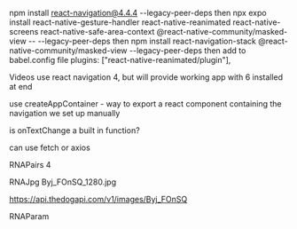 npm install react-navigation@4.4.4 --legacy-peer-deps
then
npx expo install react-native-gesture-handler react-native-reanimated react-native-screens react-native-safe-area-context @react-native-community/masked-view -- --legacy-peer-deps
then
npm install react-navigation-stack @react-native-community/masked-view --legacy-peer-deps
then add to babel.config file
 plugins: ["react-native-reanimated/plugin"],

Videos use react navigation 4, but will provide working app with 6 installed at end

use createAppContainer - way to export a react component containing the navigation we set up manually

is onTextChange a built in function?

can use fetch or axios

RNAPairs
4

RNAJpg
Byj_FOnSQ_1280.jpg

https://api.thedogapi.com/v1/images/Byj_FOnSQ

RNAParam

